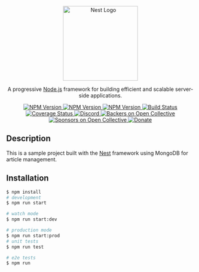<p align="center">
  <a href="https://nestjs.com/" target="blank"><img src="https://nestjs.com/img/logo-small.svg" width="200" alt="Nest Logo" /></a>
</p>

<p align="center">
  A progressive <a href="http://nodejs.org" target="_blank">Node.js</a> framework for building efficient and scalable server-side applications.
</p>

<p align="center">
  <a href="https://www.npmjs.com/package/@nestjs/core" target="_blank">
    <img src="https://img.shields.io/npm/v/@nestjs/core?label=%40nestjs%2Fcore" alt="NPM Version" />
  </a>
  <a href="https://www.npmjs.com/package/@nestjs/common" target="_blank">
    <img src="https://img.shields.io/npm/v/@nestjs/common?label=%40nestjs%2Fcommon" alt="NPM Version" />
  </a>
  <a href="https://www.npmjs.com/package/@nestjs/testing" target="_blank">
    <img src="https://img.shields.io/npm/v/@nestjs/testing?label=%40nestjs%2Ftesting" alt="NPM Version" />
  </a>
  <a href="https://github.com/nestjs/nest/actions" target="_blank">
    <img src="https://github.com/nestjs/nest/workflows/build/badge.svg" alt="Build Status" />
  </a>
  <a href="https://coveralls.io/github/nestjs/nest?branch=master" target="_blank">
    <img src="https://coveralls.io/repos/github/nestjs/nest/badge.svg?branch=master" alt="Coverage Status" />
  </a>
  <a href="https://discord.gg/nestjs" target="_blank">
    <img src="https://img.shields.io/discord/738625338157447464?label=Discord&logo=Discord&colorB=7289DA" alt="Discord" />
  </a>
  <a href="https://opencollective.com/nestjs" target="_blank">
    <img src="https://opencollective.com/nestjs/badge/backers.svg" alt="Backers on Open Collective" />
  </a>
  <a href="https://opencollective.com/nestjs" target="_blank">
    <img src="https://opencollective.com/nestjs/badge/sponsors.svg" alt="Sponsors on Open Collective" />
  </a>
  <a href="https://www.paypal.com/cgi-bin/webscr?cmd=_donations&business=GFJPFNTC9XV7L&currency_code=USD&source=url" target="_blank">
    <img src="https://img.shields.io/badge/Donate-PayPal-0070ba.svg?logo=paypal" alt="Donate" />
  </a>
</p>

## Description

This is a sample project built with the [Nest](https://github.com/nestjs/nest) framework using MongoDB for article management.

## Installation

```bash
$ npm install
# development
$ npm run start

# watch mode
$ npm run start:dev

# production mode
$ npm run start:prod
# unit tests
$ npm run test

# e2e tests
$ npm run

